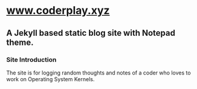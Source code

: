 # www.coderplay.xyz

## A Jekyll based static blog site with Notepad theme.

### Site Introduction

The site is for logging random thoughts and notes of a coder who loves to work on Operating System Kernels.
